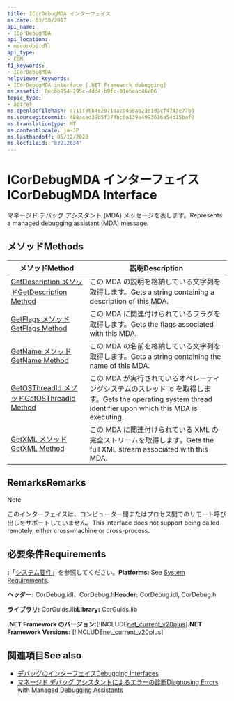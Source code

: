 ```yaml
---
title: ICorDebugMDA インターフェイス
ms.date: 03/30/2017
api_name:
- ICorDebugMDA
api_location:
- mscordbi.dll
api_type:
- COM
f1_keywords:
- ICorDebugMDA
helpviewer_keywords:
- ICorDebugMDA interface [.NET Framework debugging]
ms.assetid: 8ecbb854-295c-4dd4-b9fc-01ebeac46e06
topic_type:
- apiref
ms.openlocfilehash: d711f36b4e2071dac9458a023e1d3cf4743e77b3
ms.sourcegitcommit: 488aced39b5f374bc0a139a4993616a54d15baf0
ms.translationtype: MT
ms.contentlocale: ja-JP
ms.lasthandoff: 05/12/2020
ms.locfileid: "83212634"
---
```

# <a name="icordebugmda-interface"></a><span data-ttu-id="d76c7-102">ICorDebugMDA インターフェイス</span><span class="sxs-lookup"><span data-stu-id="d76c7-102">ICorDebugMDA Interface</span></span>
<span data-ttu-id="d76c7-103">マネージド デバッグ アシスタント (MDA) メッセージを表します。</span><span class="sxs-lookup"><span data-stu-id="d76c7-103">Represents a managed debugging assistant (MDA) message.</span></span>  
  
## <a name="methods"></a><span data-ttu-id="d76c7-104">メソッド</span><span class="sxs-lookup"><span data-stu-id="d76c7-104">Methods</span></span>  
  
|<span data-ttu-id="d76c7-105">メソッド</span><span class="sxs-lookup"><span data-stu-id="d76c7-105">Method</span></span>|<span data-ttu-id="d76c7-106">説明</span><span class="sxs-lookup"><span data-stu-id="d76c7-106">Description</span></span>|  
|------------|-----------------|  
|[<span data-ttu-id="d76c7-107">GetDescription メソッド</span><span class="sxs-lookup"><span data-stu-id="d76c7-107">GetDescription Method</span></span>](icordebugmda-getdescription-method.md)|<span data-ttu-id="d76c7-108">この MDA の説明を格納している文字列を取得します。</span><span class="sxs-lookup"><span data-stu-id="d76c7-108">Gets a string containing a description of this MDA.</span></span>|  
|[<span data-ttu-id="d76c7-109">GetFlags メソッド</span><span class="sxs-lookup"><span data-stu-id="d76c7-109">GetFlags Method</span></span>](icordebugmda-getflags-method.md)|<span data-ttu-id="d76c7-110">この MDA に関連付けられているフラグを取得します。</span><span class="sxs-lookup"><span data-stu-id="d76c7-110">Gets the flags associated with this MDA.</span></span>|  
|[<span data-ttu-id="d76c7-111">GetName メソッド</span><span class="sxs-lookup"><span data-stu-id="d76c7-111">GetName Method</span></span>](icordebugmda-getname-method.md)|<span data-ttu-id="d76c7-112">この MDA の名前を格納している文字列を取得します。</span><span class="sxs-lookup"><span data-stu-id="d76c7-112">Gets a string containing the name of this MDA.</span></span>|  
|[<span data-ttu-id="d76c7-113">GetOSThreadId メソッド</span><span class="sxs-lookup"><span data-stu-id="d76c7-113">GetOSThreadId Method</span></span>](icordebugmda-getosthreadid-method.md)|<span data-ttu-id="d76c7-114">この MDA が実行されているオペレーティングシステムのスレッド id を取得します。</span><span class="sxs-lookup"><span data-stu-id="d76c7-114">Gets the operating system thread identifier upon which this MDA is executing.</span></span>|  
|[<span data-ttu-id="d76c7-115">GetXML メソッド</span><span class="sxs-lookup"><span data-stu-id="d76c7-115">GetXML Method</span></span>](icordebugmda-getxml-method.md)|<span data-ttu-id="d76c7-116">この MDA に関連付けられている XML の完全ストリームを取得します。</span><span class="sxs-lookup"><span data-stu-id="d76c7-116">Gets the full XML stream associated with this MDA.</span></span>|  
  
## <a name="remarks"></a><span data-ttu-id="d76c7-117">Remarks</span><span class="sxs-lookup"><span data-stu-id="d76c7-117">Remarks</span></span>  
  
> [!NOTE]
> <span data-ttu-id="d76c7-118">このインターフェイスは、コンピューター間またはプロセス間でのリモート呼び出しをサポートしていません。</span><span class="sxs-lookup"><span data-stu-id="d76c7-118">This interface does not support being called remotely, either cross-machine or cross-process.</span></span>  
  
## <a name="requirements"></a><span data-ttu-id="d76c7-119">必要条件</span><span class="sxs-lookup"><span data-stu-id="d76c7-119">Requirements</span></span>  
 <span data-ttu-id="d76c7-120">**:**「[システム要件](../../get-started/system-requirements.md)」を参照してください。</span><span class="sxs-lookup"><span data-stu-id="d76c7-120">**Platforms:** See [System Requirements](../../get-started/system-requirements.md).</span></span>  
  
 <span data-ttu-id="d76c7-121">**ヘッダー:** CorDebug.idl、CorDebug.h</span><span class="sxs-lookup"><span data-stu-id="d76c7-121">**Header:** CorDebug.idl, CorDebug.h</span></span>  
  
 <span data-ttu-id="d76c7-122">**ライブラリ:** CorGuids.lib</span><span class="sxs-lookup"><span data-stu-id="d76c7-122">**Library:** CorGuids.lib</span></span>  
  
 <span data-ttu-id="d76c7-123">**.NET Framework のバージョン:**[!INCLUDE[net_current_v20plus](../../../../includes/net-current-v20plus-md.md)]</span><span class="sxs-lookup"><span data-stu-id="d76c7-123">**.NET Framework Versions:** [!INCLUDE[net_current_v20plus](../../../../includes/net-current-v20plus-md.md)]</span></span>  
  
## <a name="see-also"></a><span data-ttu-id="d76c7-124">関連項目</span><span class="sxs-lookup"><span data-stu-id="d76c7-124">See also</span></span>

- [<span data-ttu-id="d76c7-125">デバッグのインターフェイス</span><span class="sxs-lookup"><span data-stu-id="d76c7-125">Debugging Interfaces</span></span>](debugging-interfaces.md)
- [<span data-ttu-id="d76c7-126">マネージド デバッグ アシスタントによるエラーの診断</span><span class="sxs-lookup"><span data-stu-id="d76c7-126">Diagnosing Errors with Managed Debugging Assistants</span></span>](../../debug-trace-profile/diagnosing-errors-with-managed-debugging-assistants.md)
